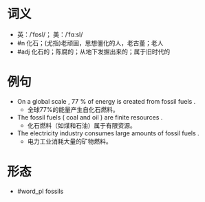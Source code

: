# 词义
- 英：/ˈfɒsl/； 美：/ˈfɑːsl/
- #n 化石；(尤指)老顽固，思想僵化的人，老古董；老人
- #adj 化石的；陈腐的；从地下发掘出来的；属于旧时代的
# 例句
- On a global scale , 77 % of energy is created from fossil fuels .
	- 全球77%的能量产生自化石燃料。
- The fossil fuels ( coal and oil ) are finite resources .
	- 化石燃料（如煤和石油）属于有限资源。
- The electricity industry consumes large amounts of fossil fuels .
	- 电力工业消耗大量的矿物燃料。
# 形态
- #word_pl fossils
